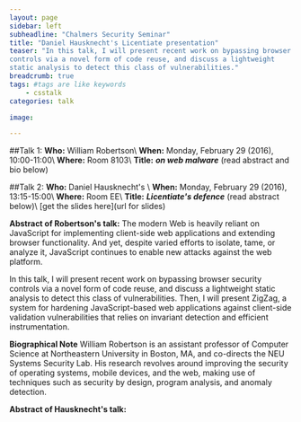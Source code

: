 ```yaml
---
layout: page
sidebar: left
subheadline: "Chalmers Security Seminar"
title: "Daniel Hausknecht's Licentiate presentation"
teaser: "In this talk, I will present recent work on bypassing browser security
controls via a novel form of code reuse, and discuss a lightweight
static analysis to detect this class of vulnerabilities."
breadcrumb: true
tags: #tags are like keywords
    - csstalk
categories: talk

image:

---
```

##Talk 1:
**Who:** William Robertson\\
**When:**  Monday, February 29 (2016), 10:00-11:00\\
**Where:** Room 8103\\
**Title:** ***on web malware*** (read abstract and bio below)

##Talk 2:
**Who:** Daniel Hausknecht's \\
**When:**  Monday, February 29 (2016), 13:15-15:00\\
**Where:** Room EE\\
**Title:** ***Licentiate's defence*** (read abstract below)\\
[get the slides here](url for slides)


**Abstract of Robertson's talk:**
The modern Web is heavily reliant on JavaScript for implementing
client-side web applications and extending browser functionality.  And
yet, despite varied efforts to isolate, tame, or analyze it, JavaScript
continues to enable new attacks against the web platform.

In this talk, I will present recent work on bypassing browser security
controls via a novel form of code reuse, and discuss a lightweight
static analysis to detect this class of vulnerabilities.  Then, I will
present ZigZag, a system for hardening JavaScript-based web applications
against client-side validation vulnerabilities that relies on invariant
detection and efficient instrumentation.

**Biographical Note**
William Robertson is an assistant professor of Computer Science at
Northeastern University in Boston, MA, and co-directs the NEU Systems
Security Lab. His research revolves around improving the security of
operating systems, mobile devices, and the web, making use of techniques
such as security by design, program analysis, and anomaly detection.

**Abstract of Hausknecht's talk:**
